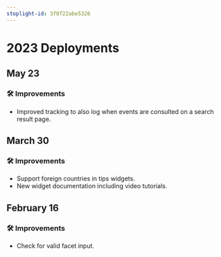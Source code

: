 ```yaml
---
stoplight-id: 3f0f22abe5326
---
```


# 2023 Deployments

## May 23

### 🛠 Improvements

* Improved tracking to also log when events are consulted on a search result page.

## March 30

### 🛠 Improvements

* Support foreign countries in tips widgets.
* New widget documentation including video tutorials.

## February 16

### 🛠 Improvements

* Check for valid facet input.
